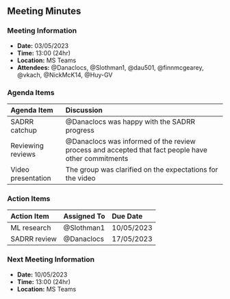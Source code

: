 ## Meeting Minutes
### Meeting Information
* **Date:** 03/05/2023
* **Time:** 13:00 (24hr)
* **Location:** MS Teams
* **Attendees:** @Danaclocs, @Slothman1, @dau501, @finnmcgearey, @vkach, @NickMcK14, @Huy-GV

### Agenda Items
|Agenda Item|Discussion|
|:-|:-|
|SADRR catchup|@Danaclocs was happy with the SADRR progress|
|Reviewing reviews|@Danaclocs was informed of the review process and accepted that fact people have other commitments|
|Video presentation|The group was clarified on the expectations for the video|

### Action Items
|Action Item|Assigned To|Due Date|
|:-|:-|:-|
|ML research|@Slothman1|10/05/2023|
|SADRR review|@Danaclocs|17/05/2023|

### Next Meeting Information
* **Date:** 10/05/2023
* **Time:** 13:00 (24hr)
* **Location:** MS Teams
